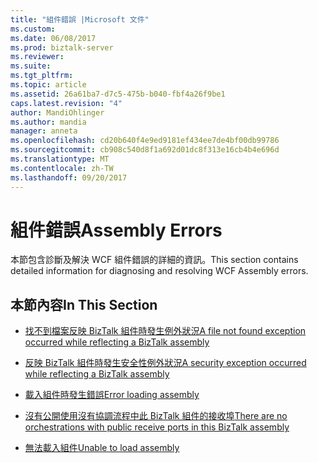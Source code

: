 ```yaml
---
title: "組件錯誤 |Microsoft 文件"
ms.custom: 
ms.date: 06/08/2017
ms.prod: biztalk-server
ms.reviewer: 
ms.suite: 
ms.tgt_pltfrm: 
ms.topic: article
ms.assetid: 26a61ba7-d7c5-475b-b040-fbf4a26f9be1
caps.latest.revision: "4"
author: MandiOhlinger
ms.author: mandia
manager: anneta
ms.openlocfilehash: cd20b640f4e9ed9181ef434ee7de4bf00db99786
ms.sourcegitcommit: cb908c540d8f1a692d01dc8f313e16cb4b4e696d
ms.translationtype: MT
ms.contentlocale: zh-TW
ms.lasthandoff: 09/20/2017
---
```

# <a name="assembly-errors"></a><span data-ttu-id="25a8c-102">組件錯誤</span><span class="sxs-lookup"><span data-stu-id="25a8c-102">Assembly Errors</span></span>
<span data-ttu-id="25a8c-103">本節包含診斷及解決 WCF 組件錯誤的詳細的資訊。</span><span class="sxs-lookup"><span data-stu-id="25a8c-103">This section contains detailed information for diagnosing and resolving WCF Assembly errors.</span></span>  
  
## <a name="in-this-section"></a><span data-ttu-id="25a8c-104">本節內容</span><span class="sxs-lookup"><span data-stu-id="25a8c-104">In This Section</span></span>  
  
-   [<span data-ttu-id="25a8c-105">找不到檔案反映 BizTalk 組件時發生例外狀況</span><span class="sxs-lookup"><span data-stu-id="25a8c-105">A file not found exception occurred while reflecting a BizTalk assembly</span></span>](../core/a-file-not-found-exception-occurred-while-reflecting-a-biztalk-assembly.md)  
  
-   [<span data-ttu-id="25a8c-106">反映 BizTalk 組件時發生安全性例外狀況</span><span class="sxs-lookup"><span data-stu-id="25a8c-106">A security exception occurred while reflecting a BizTalk assembly</span></span>](../core/a-security-exception-occurred-while-reflecting-a-biztalk-assembly.md)  
  
-   [<span data-ttu-id="25a8c-107">載入組件時發生錯誤</span><span class="sxs-lookup"><span data-stu-id="25a8c-107">Error loading assembly</span></span>](../core/error-loading-assembly.md)  
  
-   [<span data-ttu-id="25a8c-108">沒有公開使用沒有協調流程中此 BizTalk 組件的接收埠</span><span class="sxs-lookup"><span data-stu-id="25a8c-108">There are no orchestrations with public receive ports in this BizTalk assembly</span></span>](../core/there-are-no-orchestrations-with-public-receive-ports-in-this-biztalk-assembly.md)  
  
-   [<span data-ttu-id="25a8c-109">無法載入組件</span><span class="sxs-lookup"><span data-stu-id="25a8c-109">Unable to load assembly</span></span>](../core/unable-to-load-assembly.md)